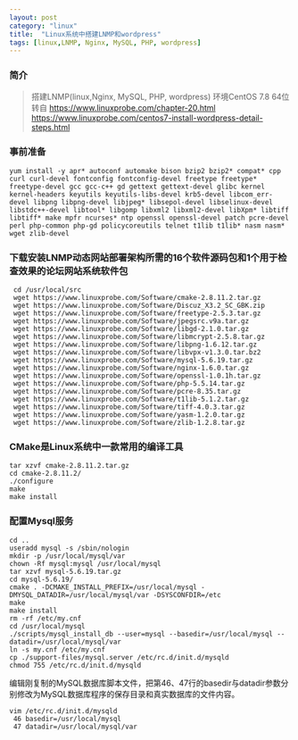 ```yaml
---
layout: post
category: "linux"
title:  "Linux系统中搭建LNMP和wordpress"
tags: [linux,LNMP, Nginx, MySQL, PHP, wordpress]
---
```


### 简介
>搭建LNMP(linux,Nginx, MySQL, PHP, wordpress)
>环境CentOS 7.8 64位  
>转自 https://www.linuxprobe.com/chapter-20.html    
>https://www.linuxprobe.com/centos7-install-wordpress-detail-steps.html

### 事前准备
~~~
yum install -y apr* autoconf automake bison bzip2 bzip2* compat* cpp curl curl-devel fontconfig fontconfig-devel freetype freetype* freetype-devel gcc gcc-c++ gd gettext gettext-devel glibc kernel kernel-headers keyutils keyutils-libs-devel krb5-devel libcom_err-devel libpng libpng-devel libjpeg* libsepol-devel libselinux-devel libstdc++-devel libtool* libgomp libxml2 libxml2-devel libXpm* libtiff libtiff* make mpfr ncurses* ntp openssl openssl-devel patch pcre-devel perl php-common php-gd policycoreutils telnet t1lib t1lib* nasm nasm* wget zlib-devel
~~~

### 下载安装LNMP动态网站部署架构所需的16个软件源码包和1个用于检查效果的论坛网站系统软件包
~~~
 cd /usr/local/src
 wget https://www.linuxprobe.com/Software/cmake-2.8.11.2.tar.gz
 wget https://www.linuxprobe.com/Software/Discuz_X3.2_SC_GBK.zip
 wget https://www.linuxprobe.com/Software/freetype-2.5.3.tar.gz
 wget https://www.linuxprobe.com/Software/jpegsrc.v9a.tar.gz
 wget https://www.linuxprobe.com/Software/libgd-2.1.0.tar.gz
 wget https://www.linuxprobe.com/Software/libmcrypt-2.5.8.tar.gz
 wget https://www.linuxprobe.com/Software/libpng-1.6.12.tar.gz
 wget https://www.linuxprobe.com/Software/libvpx-v1.3.0.tar.bz2
 wget https://www.linuxprobe.com/Software/mysql-5.6.19.tar.gz
 wget https://www.linuxprobe.com/Software/nginx-1.6.0.tar.gz
 wget https://www.linuxprobe.com/Software/openssl-1.0.1h.tar.gz
 wget https://www.linuxprobe.com/Software/php-5.5.14.tar.gz
 wget https://www.linuxprobe.com/Software/pcre-8.35.tar.gz
 wget https://www.linuxprobe.com/Software/t1lib-5.1.2.tar.gz
 wget https://www.linuxprobe.com/Software/tiff-4.0.3.tar.gz
 wget https://www.linuxprobe.com/Software/yasm-1.2.0.tar.gz
 wget https://www.linuxprobe.com/Software/zlib-1.2.8.tar.gz
~~~

### CMake是Linux系统中一款常用的编译工具  
~~~
tar xzvf cmake-2.8.11.2.tar.gz
cd cmake-2.8.11.2/
./configure
make 
make install
~~~

###  配置Mysql服务
~~~
cd ..
useradd mysql -s /sbin/nologin
mkdir -p /usr/local/mysql/var
chown -Rf mysql:mysql /usr/local/mysql
tar xzvf mysql-5.6.19.tar.gz
cd mysql-5.6.19/
cmake . -DCMAKE_INSTALL_PREFIX=/usr/local/mysql -DMYSQL_DATADIR=/usr/local/mysql/var -DSYSCONFDIR=/etc
make
make install
rm -rf /etc/my.cnf
cd /usr/local/mysql
./scripts/mysql_install_db --user=mysql --basedir=/usr/local/mysql --datadir=/usr/local/mysql/var
ln -s my.cnf /etc/my.cnf 
cp ./support-files/mysql.server /etc/rc.d/init.d/mysqld
chmod 755 /etc/rc.d/init.d/mysqld
~~~

编辑刚复制的MySQL数据库脚本文件，把第46、47行的basedir与datadir参数分别修改为MySQL数据库程序的保存目录和真实数据库的文件内容。  
~~~
vim /etc/rc.d/init.d/mysqld 
 46 basedir=/usr/local/mysql
 47 datadir=/usr/local/mysql/var
~~~
